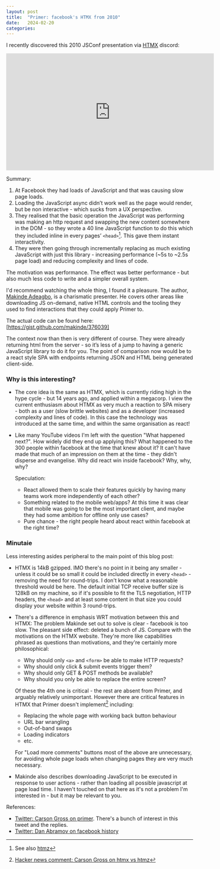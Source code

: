 ```yaml
---
layout: post
title:  "Primer: facebook's HTMX from 2010"
date:   2024-02-20
categories:
---
```


I recently discovered this 2010 JSConf presentation via [HTMX] discord:

<iframe width="560" height="315" src="https://www.youtube-nocookie.com/embed/wHlyLEPtL9o?si=TCFtMn55aK0vtAlH" title="YouTube video player" frameborder="0" allow="accelerometer; autoplay; clipboard-write; encrypted-media; gyroscope; picture-in-picture; web-share" allowfullscreen></iframe>

Summary:

1. At Facebook they had loads of JavaScript and that was causing slow page loads.
2. Loading the JavaScript async didn’t work well as the page would render, but be non interactive - which sucks from a UX perspective.
3. They realised that the basic operation the JavaScript was performing was making an http request and swapping the new content somewhere in the DOM - so they wrote a 40 line JavaScript function to do this which they included inline in every pages’ `<head>`[^1]. This gave them instant interactivity.
4. They were then going through incrementally replacing as much existing JavaScript with just this library - increasing performance (~5s to ~2.5s page load) and reducing complexity and lines of code.

The motivation was performance. The effect was better performance - but also much less code to write and a simpler overall system.

I'd recommend watching the whole thing, I found it a pleasure.  The author, [Makinde Adeagbo](https://makinde.adeagbo.com/), is a charismatic presenter.  He covers other areas like downloading JS on-demand, native HTML controls and the tooling they used to find interactions that they could apply Primer to.

The actual code can be found here: [https://gist.github.com/makinde/376039]

The context now than then is very different of course. They were already returning html from the server - so it’s less of a jump to having a generic JavaScript library to do it for you. The point of comparison now would be to a react style SPA with endpoints returning JSON and HTML being generated client-side.

### Why is this interesting?

* The core idea is the same as HTMX, which is currently riding high in the hype cycle - but 14 years ago, and applied within a megacorp. I view the current enthusiasm about HTMX as very much a reaction to SPA misery - both as a user (slow brittle websites) and as a developer (increased complexity and lines of code).  In this case the technology was introduced at the same time, and within the same organisation as react!
* Like many YouTube videos I'm left with the question "What happened next?".  How widely did they end up applying this?  What happened to the 300 people within facebook at the time that knew about it? It can't have made that much of an impression on them at the time - they didn't disperse and evangelise.  Why did react win inside facebook?  Why, why, why?

  Speculation:

    * React allowed them to scale their features quickly by having many teams work more independently of each other?
    * Something related to the mobile web/apps? At this time it was clear that mobile was going to be the most important client, and maybe they had some ambition for offline only use cases?
    * Pure chance - the right people heard about react within facebook at the right time?

### Minutaie

Less interesting asides peripheral to the main point of this blog post:

* HTMX is 14kB gzipped.  IMO there's no point in it being any smaller - unless it could be so small it could be included directly in every `<head>` - removing the need for round-trips.  I don't know what a reasonable threshold would be here.  The default initial TCP receive buffer size is 128kB on my machine, so if it's possible to fit the TLS negotiation, HTTP headers, the `<head>` and at least some content in that size you could display your website within 3 round-trips.
* There's a difference in emphasis WRT motivation between this and HTMX: The problem Makinde set out to solve is clear - facebook is too slow. The pleasant side effect: deleted a bunch of JS. Compare with the motivations on the HTMX website.  They're more like capabilities phrased as questions than motivations, and they're certainly more philosophical:

    * Why should only `<a>` and `<form>` be able to make HTTP requests?
    * Why should only click & submit events trigger them?
    * Why should only GET & POST methods be available?
    * Why should you only be able to replace the entire screen?

  Of these the 4th one is critical - the rest are absent from Primer, and arguably relatively unimportant.  However there are critical features in HTMX that Primer doesn't implement[^2] including:

    * Replacing the whole page with working back button behaviour
    * URL bar wrangling
    * Out-of-band swaps
    * Loading indicators
    * etc.

  For "Load more comments" buttons most of the above are unnecessary, for avoiding whole page loads when changing pages they are very much necessary.
* Makinde also describes downloading JavaScript to be executed in response to user actions - rather than loading all possible javascript at page load time.  I haven't touched on that here as it's not a problem I'm interested in - but it may be relevant to you.

References:

* [Twitter: Carson Gross on primer](https://twitter.com/htmx_org/status/1753183384493297751).  There's a bunch of interest in this tweet and the replies.
* [Twitter: Dan Abramov on facebook history](https://twitter.com/dan_abramov2/status/1758121064360497192)

[^1]: See also [htmz](https://leanrada.com/htmz/)
[^2]: [Hacker news comment: Carson Gross on htmx vs htmz](https://news.ycombinator.com/item?id=39431985)

[HTMX]: https://htmx.org/
